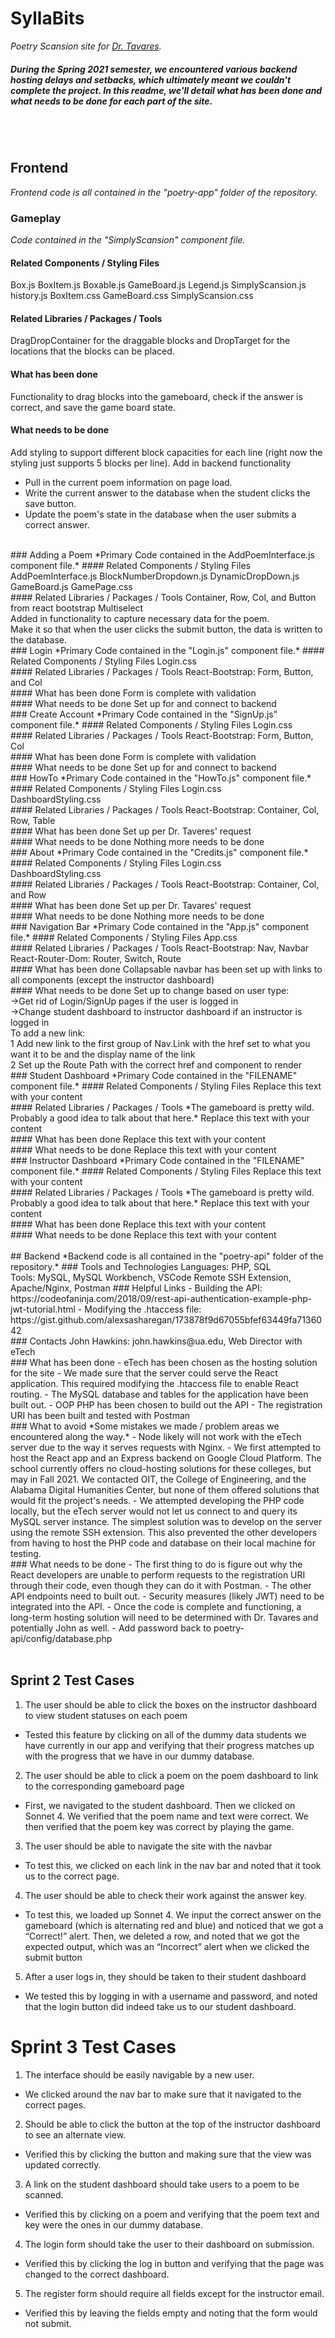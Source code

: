 # SyllaBits
*Poetry Scansion site for [Dr. Tavares](https://english.ua.edu/people/etavares/).*

##### During the Spring 2021 semester, we encountered various backend hosting delays and setbacks, which ultimately meant we couldn't complete the project. In this readme, we'll detail what has been done and what needs to be done for each part of the site.   
</br>  
</br>  

## Frontend  
*Frontend code is all contained in the "poetry-app" folder of the repository.*  
### Gameplay    
*Code contained in the "SimplyScansion" component file.*  
#### Related Components / Styling Files  
Box.js
BoxItem.js
Boxable.js
GameBoard.js
Legend.js
SimplyScansion.js
history.js
BoxItem.css
GameBoard.css
SimplyScansion.css
</br>  
#### Related Libraries / Packages / Tools  
DragDropContainer for the draggable blocks and DropTarget for the locations that the blocks can be placed.
</br>  
#### What has been done  
Functionality to drag blocks into the gameboard, check if the answer is correct, and save the game board state.
</br>  
#### What needs to be done  
Add styling to support different block capacities for each line (right now the styling just supports 5 blocks per line).
Add in backend functionality
- Pull in the current poem information on page load.
- Write the current answer to the database when the student clicks the save button.
- Update the poem's state in the database when the user submits a correct answer.
</br>  
### Adding a Poem    
*Primary Code contained in the AddPoemInterface.js component file.*  
#### Related Components / Styling Files  
AddPoemInterface.js
BlockNumberDropdown.js
DynamicDropDown.js
GameBoard.js
GamePage.css
</br>
#### Related Libraries / Packages / Tools  
Container, Row, Col, and Button from react bootstrap
Multiselect
</br>  
Added in functionality to capture necessary data for the poem.
</br>  
Make it so that when the user clicks the submit button, the data is written to the database.
</br>   
### Login  
*Primary Code contained in the "Login.js" component file.*  
#### Related Components / Styling Files  
Login.css
</br>
#### Related Libraries / Packages / Tools  
React-Bootstrap: Form, Button, and Col
</br>  
#### What has been done  
Form is complete with validation
</br>  
#### What needs to be done  
Set up for and connect to backend
</br>   
### Create Account  
*Primary Code contained in the "SignUp.js" component file.*  
#### Related Components / Styling Files  
Login.css
</br>
#### Related Libraries / Packages / Tools  
React-Bootstrap: Form, Button, Col
</br>  
#### What has been done  
Form is complete with validation
</br>  
#### What needs to be done  
Set up for and connect to backend
</br>  
### HowTo  
*Primary Code contained in the "HowTo.js" component file.*  
#### Related Components / Styling Files  
Login.css
</br>
DashboardStyling.css
</br>
#### Related Libraries / Packages / Tools  
React-Bootstrap: Container, Col, Row, Table
</br>  
#### What has been done  
Set up per Dr. Taveres' request
</br>  
#### What needs to be done  
Nothing more needs to be done 
</br>  
### About  
*Primary Code contained in the "Credits.js" component file.*  
#### Related Components / Styling Files  
Login.css
</br>
DashboardStyling.css 
</br>
#### Related Libraries / Packages / Tools  
React-Bootstrap: Container, Col, and Row
</br>  
#### What has been done  
Set up per Dr. Tavares' request
</br>  
#### What needs to be done  
Nothing more needs to be done
</br>  
### Navigation Bar  
*Primary Code contained in the "App.js" component file.*  
#### Related Components / Styling Files  
App.css
</br>
#### Related Libraries / Packages / Tools  
React-Bootstrap: Nav, Navbar
</br>
React-Router-Dom: Router, Switch, Route
</br>  
#### What has been done  
Collapsable navbar has been set up with links to all components (except the instructor dashboard) 
</br>  
#### What needs to be done  
Set up to change based on user type:
</br>
->Get rid of Login/SignUp pages if the user is logged in </br>
->Change student dashboard to instructor dashboard if an instructor is logged in </br>
To add a new link: </br>
1 Add new link to the first group of Nav.Link with the href set to what you want it to be and the display name of the link </br>
2 Set up the Route Path with the correct href and component to render
</br>  
### Student Dashboard  
*Primary Code contained in the "FILENAME" component file.*  
#### Related Components / Styling Files  
Replace this text with your content  
</br>
#### Related Libraries / Packages / Tools  
*The gameboard is pretty wild. Probably a good idea to talk about that here.*  
Replace this text with your content  
</br>  
#### What has been done  
Replace this text with your content  
</br>  
#### What needs to be done  
Replace this text with your content  
</br>  
### Instructor Dashboard  
*Primary Code contained in the "FILENAME" component file.*  
#### Related Components / Styling Files  
Replace this text with your content  
</br>
#### Related Libraries / Packages / Tools  
*The gameboard is pretty wild. Probably a good idea to talk about that here.*  
Replace this text with your content  
</br>  
#### What has been done  
Replace this text with your content  
</br>  
#### What needs to be done  
Replace this text with your content  
</br>  
</br>
## Backend  
*Backend code is all contained in the "poetry-api" folder of the repository.*  
### Tools and Technologies  
Languages: PHP, SQL
</br>
Tools: MySQL, MySQL Workbench, VSCode Remote SSH Extension, Apache/Nginx, Postman
### Helpful Links  
- Building the API: https://codeofaninja.com/2018/09/rest-api-authentication-example-php-jwt-tutorial.html
- Modifying the .htaccess file: https://gist.github.com/alexsasharegan/173878f9d67055bfef63449fa7136042
</br>
### Contacts  
John Hawkins: john.hawkins@ua.edu, Web Director with eTech
</br>
### What has been done  
- eTech has been chosen as the hosting solution for the site
- We made sure that the server could serve the React application. This required modifying the .htaccess file to enable React routing.
- The MySQL database and tables for the application have been built out.
- OOP PHP has been chosen to build out the API
- The registration URI has been built and tested with Postman
</br>
### What to avoid  
*Some mistakes we made / problem areas we encountered along the way.*  
- Node likely will not work with the eTech server due to the way it serves requests with Nginx.
- We first attempted to host the React app and an Express backend on Google Cloud Platform. The school currently offers no cloud-hosting solutions for these colleges, but may in Fall 2021. We contacted OIT, the College of Engineering, and the Alabama Digital Humanities Center, but none of them offered solutions that would fit the project's needs.
- We attempted developing the PHP code locally, but the eTech server would not let us connect to and query its MySQL server instance. The simplest solution was to develop on the server using the remote SSH extension. This also prevented the other developers from having to host the PHP code and database on their local machine for testing.
</br>
### What needs to be done  
- The first thing to do is figure out why the React developers are unable to perform requests to the registration URI through their code, even though they can do it with Postman.
- The other API endpoints need to built out.
- Security measures (likely JWT) need to be integrated into the API.
- Once the code is complete and functioning, a long-term hosting solution will need to be determined with Dr. Tavares and potentially John as well.
- Add password back to poetry-api/config/database.php
</br>  
</br>

## Sprint 2 Test Cases
1. The user should be able to click the boxes on the instructor dashboard to view student statuses on each poem
    
 - Tested this feature by clicking on all of the dummy data students we have currently in our app and verifying that their progress matches up with the progress that we have in our dummy database.


2. The user should be able to click a poem on the poem dashboard to link to the corresponding gameboard page

  - First, we navigated to the student dashboard. Then we clicked on Sonnet 4. We verified that the poem name and text were correct. We then verified that the poem key was correct by playing the game.


3. The user should be able to navigate the site with the navbar
  
  - To test this, we clicked on each link in the nav bar and noted that it took us to the correct page.


4. The user should be able to check their work against the answer key.
  
  - To test this, we loaded up Sonnet 4. We input the correct answer on the gameboard (which is alternating red and blue) and noticed that we got a “Correct!” alert. Then, we deleted a row, and noted that we got the expected output, which was an “Incorrect” alert when we clicked the submit button


5. After a user logs in, they should be taken to their student dashboard

  - We tested this by logging in with a username and password, and noted that the login button did indeed take us to our student dashboard.


# Sprint 3 Test Cases
1. The interface should be easily navigable by a new user.

  - We clicked around the nav bar to make sure that it navigated to the correct pages.

2. Should be able to click the button at the top of the instructor dashboard to see an alternate view.

  - Verified this by clicking the button and making sure that the view was updated correctly.

3. A link on the student dashboard should take users to a poem to be scanned.

  - Verified this by clicking on a poem and verifying that the poem text and key were the ones in our dummy database.

4. The login form should take the user to their dashboard on submission.

  - Verified this by clicking the log in button and verifying that the page was changed to the correct dashboard.

5. The register form should require all fields except for the instructor email.

  - Verified this by leaving the fields empty and noting that the form would not submit.
